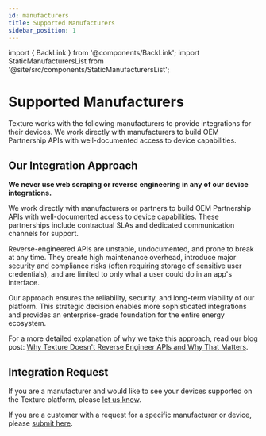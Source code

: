 ```yaml
---
id: manufacturers
title: Supported Manufacturers
sidebar_position: 1
---
```


import { BackLink } from '@components/BackLink';
import StaticManufacturersList from '@site/src/components/StaticManufacturersList';

<BackLink to="/integrations/manufacturers/devices-and-oems" label="Devices & OEMs" />

# Supported Manufacturers

Texture works with the following manufacturers to provide integrations for their devices. We work directly with manufacturers to build OEM Partnership APIs with well-documented access to device capabilities.

<StaticManufacturersList />

## Our Integration Approach

**We never use web scraping or reverse engineering in any of our device integrations.**

We work directly with manufacturers or partners to build OEM Partnership APIs with well-documented access to device capabilities. These partnerships include contractual SLAs and dedicated communication channels for support.

Reverse-engineered APIs are unstable, undocumented, and prone to break at any time. They create high maintenance overhead, introduce major security and compliance risks (often requiring storage of sensitive user credentials), and are limited to only what a user could do in an app's interface.

Our approach ensures the reliability, security, and long-term viability of our platform. This strategic decision enables more sophisticated integrations and provides an enterprise-grade foundation for the entire energy ecosystem.

For a more detailed explanation of why we take this approach, read our blog post: [Why Texture Doesn't Reverse Engineer APIs and Why That Matters](https://www.texturehq.com/blog/why-texture-doesnt-reverse-engineer-apis-and-why-that-matters).

## Integration Request

If you are a manufacturer and would like to see your devices supported on the Texture platform, please [let us know](https://www.texturehq.com/contact-us).

If you are a customer with a request for a specific manufacturer or device, please [submit here](https://texture.atlassian.net/servicedesk/customer/portal/2/group/3/create/13).
